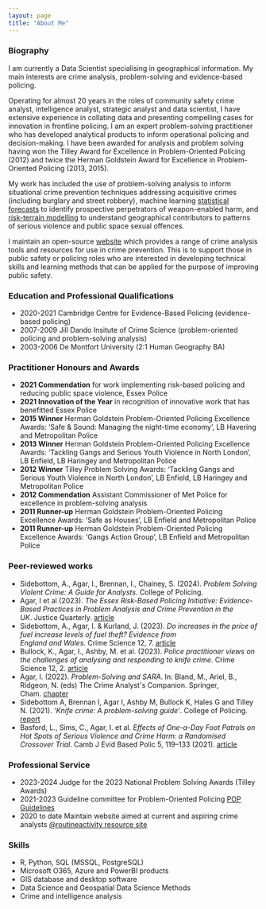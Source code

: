 ```yaml
---
layout: page
title: "About Me"
---
```


### Biography

I am currently a Data Scientist specialising in geographical information. My main interests are crime analysis, problem-solving and evidence-based policing. 

Operating for almost 20 years in the roles of community safety crime analyst, intelligence analyst, strategic analyst and data scientist, I have extensive experience in collating data and presenting compelling cases for innovation in frontline policing. I am an expert problem-solving practitioner who has developed analytical products to inform operational policing and decision-making. I have been awarded for analysis and problem solving having won the Tilley Award for Excellence in Problem-Oriented Policing (2012) and twice the Herman Goldstein Award for Excellence in Problem-Oriented Policing (2013, 2015).

My work has included the use of problem-solving analysis to inform situational crime prevention techniques addressing acquisitive crimes (including burglary and street robbery), machine learning <a href="https://www.sebp.police.uk/2020-virtual-conference" target="_blank">statistical forecasts</a> to identify prospective perpetrators of weapon-enabled harm, and <a href="https://www.tandfonline.com/doi/full/10.1080/07418825.2023.2209163" target="_blank">risk-terrain modelling</a> to understand geographical contributors to patterns of serious violence and public space sexual offences. 

I maintain an open-source <a href="https://sites.google.com/view/routineactivity/home?authuser=0" target="_blank">website</a> which provides a range of crime analysis tools and resources for use in crime prevention. This is to support those in public safety or policing roles who are interested in developing technical skills and learning methods that can be applied for the purpose of improving public safety.

### Education and Professional Qualifications

* 2020-2021 Cambridge Centre for Evidence-Based Policing (evidence-based policing)
* 2007-2009 Jill Dando Insitute of Crime Science (problem-oriented policing and problem-solving analysis)
* 2003-2006 De Montfort University (2:1 Human Geography BA)

### Practitioner Honours and Awards

* **2021 Commendation** for work implementing risk-based policing and reducing public space violence, Essex Police
* **2021 Innovation of the Year** in recognition of innovative work that has benefitted Essex Police
* **2015 Winner** Herman Goldstein Problem-Oriented Policing Excellence Awards: ‘Safe & Sound: Managing the night-time economy’, LB Havering and Metropolitan Police
* **2013 Winner** Herman Goldstein Problem-Oriented Policing Excellence Awards: ‘Tackling Gangs and Serious Youth Violence in North London’, LB Enfield, LB Haringey and Metropolitan Police
* **2012 Winner** Tilley Problem Solving Awards: ‘Tackling Gangs and Serious Youth Violence in North London’, LB Enfield, LB Haringey and Metropolitan Police
* **2012 Commendation** Assistant Commissioner of Met Police for excellence in problem-solving analysis
* **2011 Runner-up** Herman Goldstein Problem-Oriented Policing Excellence Awards: ‘Safe as Houses’, LB Enfield and Metropolitan Police
* **2011 Runner-up** Herman Goldstein Problem-Oriented Policing Excellence Awards: ‘Gangs Action Group’, LB Enfield and Metropolitan Police

### Peer-reviewed works

* Sidebottom, A., Agar, I., Brennan, I., Chainey, S. (2024). *Problem Solving Violent Crime: A Guide for Analysts*. College of Policing.
* Agar, I et al (2023). *The Essex Risk-Based Policing Initiative: Evidence-Based Practices in Problem Analysis and Crime Prevention in the UK*. Justice Quarterly. <a href="https://www.tandfonline.com/doi/full/10.1080/07418825.2023.2209163" target="_blank">article</a>
* Sidebottom, A., Agar, I. & Kurland, J. (2023). *Do increases in the price of fuel increase levels of fuel theft? Evidence from England and Wales*. Crime Science 12, 7. <a href="https://crimesciencejournal.biomedcentral.com/articles/10.1186/s40163-023-00182-7#citeas" target="_blank">article</a>
* Bullock, K., Agar, I., Ashby, M. et al. (2023). *Police practitioner views on the challenges of analysing and responding to knife crime*. Crime Science 12, 2. <a href="https://crimesciencejournal.biomedcentral.com/articles/10.1186/s40163-022-00180-1" target="_blank">article</a>
* Agar, I. (2022). *Problem-Solving and SARA*. In: Bland, M., Ariel, B., Ridgeon, N. (eds) The Crime Analyst's Companion. Springer, Cham. <a href="https://link.springer.com/chapter/10.1007/978-3-030-94364-6_14" target="_blank">chapter</a>
* Sidebottom A, Brennan I, Agar I, Ashby M, Bullock K, Hales G and Tilley N. (2021). *‘Knife crime: A problem-solving guide’*. College of Policing. <a href="https://assets.college.police.uk/s3fs-public/2021-11/Knife-crime-a-problem-solving-guide.pdf" target="_blank">report</a>
* Basford, L., Sims, C., Agar, I. et al. *Effects of One-a-Day Foot Patrols on Hot Spots of Serious Violence and Crime Harm: a Randomised Crossover Trial*. Camb J Evid Based Polic 5, 119–133 (2021). <a href="https://link.springer.com/article/10.1007/s41887-021-00067-2" target="_blank">article</a>

### Professional Service

* 2023-2024 Judge for the 2023 National Problem Solving Awards (Tilley Awards)
* 2021-2023 Guideline committee for Problem-Oriented Policing <a href="https://www.college.police.uk/article/problem-oriented-policing-pop-guidelines" target="_blank">POP Guidelines</a>
* 2020 to date Maintain website aimed at current and aspiring crime analysts <a href="https://sites.google.com/view/routineactivity/home?authuser=0" target="_blank">@routineactivity resource site</a>
  

### Skills

* R, Python, SQL (MSSQL, PostgreSQL)
* Microsoft O365, Azure and PowerBI products
* GIS database and desktop software
* Data Science and Geospatial Data Science Methods
* Crime and intelligence analysis







